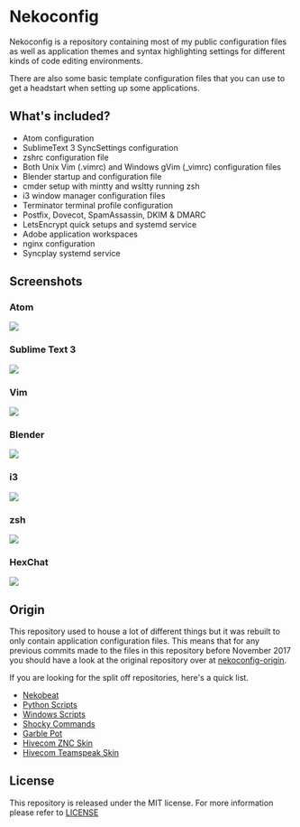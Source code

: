 
# Nekoconfig #

Nekoconfig is a repository containing most of my public configuration files
as well as application themes and syntax highlighting settings for different
kinds of code editing environments.

There are also some basic template configuration files that you can use to
get a headstart when setting up some applications.

## What's included? ##

- Atom configuration
- SublimeText 3 SyncSettings configuration
- zshrc configuration file
- Both Unix Vim (.vimrc) and Windows gVim (_vimrc) configuration files
- Blender startup and configuration file
- cmder setup with mintty and wsltty running zsh
- i3 window manager configuration files
- Terminator terminal profile configuration
- Postfix, Dovecot, SpamAssassin, DKIM & DMARC
- LetsEncrypt quick setups and systemd service
- Adobe application workspaces
- nginx configuration
- Syncplay systemd service

## Screenshots ##

### Atom ###

![](https://github.com/catlinman/nekoconfig/blob/master/atom/preview.png)

### Sublime Text 3 ###

![](https://github.com/catlinman/nekoconfig/blob/master/sublime/preview.png)

### Vim ###

![](https://github.com/catlinman/nekoconfig/blob/master/vim/preview.png)

### Blender ###

![](https://github.com/catlinman/nekoconfig/blob/master/blender/preview.png)

### i3 ###

![](https://github.com/catlinman/nekoconfig/blob/master/i3wm/preview.png)

### zsh ###

![](https://github.com/catlinman/nekoconfig/blob/master/zsh/preview.png)

### HexChat ###

![](https://github.com/catlinman/nekoconfig/blob/master/hexchat/preview.png)


## Origin ##

This repository used to house a lot of different things but it was rebuilt to
only contain application configuration files. This means that for any previous
commits made to the files in this repository before November 2017 you should
have a look at the original repository over at
[nekoconfig-origin](https://github.com/catlinman/nekoconfig-origin).

If you are looking for the split off repositories, here's a quick list.

- [Nekobeat](https://github.com/catlinman/nekobeat)
- [Python Scripts](https://github.com/catlinman/pyscripts)
- [Windows Scripts](https://github.com/catlinman/winscripts)
- [Shocky Commands](https://github.com/catlinman/shockycommands)
- [Garble Pot](https://github.com/catlinman/garblepot)
- [Hivecom ZNC Skin](https://github.com/catlinman/hivecom-znc)
- [Hivecom Teamspeak Skin](https://github.com/catlinman/hivecom-teamspeak)

## License ##

This repository is released under the MIT license. For more information please
refer to [LICENSE](https://github.com/catlinman/nekoconfig/blob/master/LICENSE)
